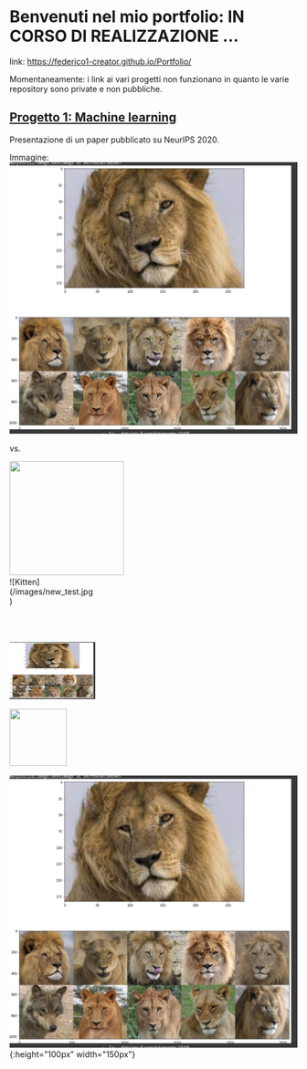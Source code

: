 # Benvenuti nel mio portfolio: IN CORSO DI REALIZZAZIONE ... 


link: https://federico1-creator.github.io/Portfolio/

Momentaneamente: i link ai vari progetti non funzionano in quanto le varie repository sono private e non pubbliche.


## [Progetto 1: Machine learning](https://github.com/federico1-creator/ML)

Presentazione di un paper pubblicato su NeurIPS 2020.

Immagine:
![](/images/new_test.jpg)

vs.

<img src="https://github.com/federico1-creator/Portfolio/blob/master/images/new_test.jpg" width="200" height="200" />

<div style="width:150px; height:100px">
![Kitten](/images/new_test.jpg)
</div>

<img src="/images/new_test.jpg" alt="Kitten"
	title="A cute kitten" width="150" height="100" />

<img src="https://your-image-url.type" width="100" height="100">

![](/images/new_test.jpg){:height="100px" width="150px"}

